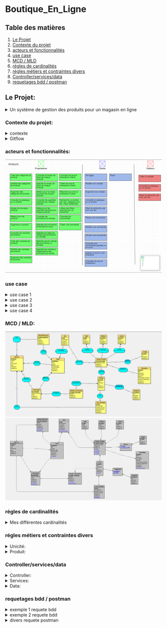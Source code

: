 ﻿# Boutique_En_Ligne  

## Table des matières

1. [Le Projet](#Le-Projet)
1. [Contexte du projet](#Contexte-du-projet)
2. [acteurs et fonctionnalités](#acteurs-et-fonctionnalités)
3. [use case](#use-case)
4. [MCD / MLD](#mcd--mld)
5. [régles de cardinalités](#régles-de-cardinalités)
6. [régles métiers et contraintes divers](#régles-métiers-et-contraintes-divers)
7. [Controller/services/data](#Controllerservicesdata)
8. [requetages bdd / postman](#requetages-bdd--postman)




## Le Projet:

<details>
   <summary>Un système de gestion des produits pour un magasin en ligne</summary>
    Une entreprise de magasin en ligne souhaite gérer efficacement ses stocks de produit, ajuster les prix , permettre aux clients de faire des commandes et de             répondre aux besoins des clients de manière rapide et précise.
 </details>


 ### Contexte du projet:
  
  <details>
      <summary>contexte</summary>
      Vous avez été chargé de développer un système de gestion des produits pour un magasin en ligne. L'objectif est de permettre aux propriétaires du magasin de gérer       efficacement leur catalogue de produits, d'ajouter de nouveaux produits, de mettre à jour les informations existantes et de suivre les stocks. Voici un ensemble       de fonctionnalités pour le système de gestion des produits :

      **Gestion des catégories **:
      Les propriétaires du magasin doivent pouvoir créer, modifier et supprimer des catégories de produits.
      Chaque produit doit être associé à une ou plusieurs catégories pour une organisation facile du catalogue.

      Ajout et modification de produits :
      Les propriétaires du magasin doivent pouvoir ajouter de nouveaux produits en fournissant des détails tels que le nom, la description, les images, les prix, etc.
      Ils doivent également pouvoir modifier les informations existantes pour mettre à jour les prix, les descriptions, les images, etc.

      Gestion des variantes de produits :
      Certains produits peuvent avoir des variantes, tels que différentes tailles, couleurs, options, etc.
      Les propriétaires du magasin doivent pouvoir gérer ces variantes et spécifier les stocks disponibles pour chaque variante.

      Gestion des stocks :
      Le système doit permettre aux propriétaires du magasin de suivre les niveaux de stock de chaque produit.
      Ils doivent pouvoir ajouter des stocks lorsqu'ils reçoivent de nouvelles livraisons et mettre à jour les quantités vendues.


      Gestion des promotions et des remises :
      Les propriétaires du magasin doivent pouvoir définir des promotions et des remises sur certains produits ou catégories.
      Ils doivent pouvoir spécifier les dates de validité, les prix réduits, les conditions d'application, etc.


      Gestion des avis et des évaluations :
      Les clients doivent pouvoir laisser des avis et des évaluations sur les produits.
      Les propriétaires du magasin doivent pouvoir afficher, gérer et répondre à ces avis.

      Recherche et filtrage :
      Le système doit permettre aux propriétaires du magasin de rechercher des produits par nom, catégorie, prix, etc.
      Des options de filtrage avancées peuvent être fournies pour faciliter la navigation et la recherche des produits.

      Gestion des commandes :
      Le système doit être intégré à la gestion des commandes pour suivre les ventes de produits et ajuster les stocks en conséquence.

      Ce système de gestion des produits permettra aux propriétaires du magasin de gérer efficacement leur catalogue en ligne, de suivre les stocks, d'ajuster les           prix et de répondre aux besoins des clients de manière rapide et précise.

  </details>
  
  
<details>

<summary>Gitflow</summary>


#### Mes branches

La branche Main est le miroir de ma production. Il est donc logique que l'on ne puisse y pousser nos modifications directement.

La branche develop centralise toutes les nouvelles fonctionnalités qui seront livrées dans la prochaine version. Ici, il va falloir se forcer à ne pas y faire de modifications directement.
  
Trois autres types de branches vont ensuite nous permettre de travailler :
 <details>
    <summary>feature</summary>
   Je développe des fonctionnalités

Je vais développer sur une branche de type feature.

git checkout -b feature/<nom> develop

Si je développe une nouvelle fonctionnalité, elle sera logiquement appliquée à la prochaine version : je crée de ce fait ma branche à partir de la branche develop.

Je commence ainsi à travailler à partir du code mis à jour pour la nouvelle version.

git checkout dev
git merge feature/<nom> --no-ff
git branch -d feature/<nom>

Lorsque j'ai fini mon travail, je rapatrie celui-ci sur la branche de développement et je supprime la branche feature qui est devenue obsolète.
  </details>
    <details>
      <summary>release</summary>
Je prépare une nouvelle version pour la mise en production

Je vais travailler sur une branche de type release.

git checkout -b release/<version> develop

Je crée la branche à partir de la branche develop, ainsi, je pourrais lancer mes tests et appliquer mes corrections pendant que mes collègues commencent déjà le développement de nouvelles fonctionnalités pour la version suivante.

git checkout dev
git merge release/<version> --no-ff

git checkout master
git merge release/<version> --no-ff
git tag <version>

git branch -d release/<version>

Lorsque tous mes tests sont passés avec succès et que ma nouvelle version est prête à être mise en production, je pousse tout sur la branche Main et je n’oublie pas d'appliquer mes corrections à la branche de développement.

Je crée aussi un tag sur le dernier commit de la branche de production avec mon numéro de version afin de m’y retrouver plus tard.

Et, enfin, je supprime la branche release car maintenant, elle ne sert plus à grand-chose.
   </details>
     <details> 
       <summary>hotfix</summary>
       Je corrige un bug en production

Je vais donc travailler sur une branche de type hotfix.

git checkout -b hotfix/<name> master

Pour ce cas particulier, je crée ma branche à partir du miroir de production. En effet, je ne veux pas que toutes les fonctionnalités de ma branche de développement se retrouvent en production lors d’une simple correction de bug.

git checkout dev
git merge hotfix/<name> --no-ff

git checkout master
git merge hotfix/<name> --no-ff
git tag <version>

git branch -d hotfix/<name>

Mon bug étant corrigé, je dois l’appliquer sur le dev et la prod. Une fois encore je versionne avec un tag sur la branche Main et je supprime la branche hotfix.
      </details>
  
   
</details>


   ### acteurs et fonctionnalités:
![Screenshot test.](asset/image/acteurs.png)

   ### use case

<details>
   <summary>use case 1 </summary>
![usecase1](https://github.com/LegrandThomas/Boutique_En_Ligne/assets/103045194/2a768d40-cebf-4dba-a35f-b23163d72d21)
</details>

<details>
   <summary>use case 2 </summary>
![usecase2](https://github.com/LegrandThomas/Boutique_En_Ligne/assets/103045194/33036cbf-1f45-4746-aac3-fdc0b30f68e8)
</details>

<details>
   <summary>use case 3 </summary>
![usecase3](https://github.com/LegrandThomas/Boutique_En_Ligne/assets/103045194/0945a5e6-d37a-4d5d-ab22-a9230e935e2e)
</details>

<details>
   <summary>use case 4</summary>
![usecase4](https://github.com/LegrandThomas/Boutique_En_Ligne/assets/103045194/2a87c0c4-9a87-4b05-8111-0c9158d3c5d0)
</details>



   ### MCD / MLD:
![Screenshot test.](asset/image/mcd_boutique_en_ligne.png)
![Screenshot test.](asset/image/mld_boutique_en_ligne.png)


   ### régles de cardinalités

<details>
   <summary>Mes différentes cardinalités</summary>
<details>
   
 <summary>régle 1:</summary>
   -un produit appartient à 1 ou plusieurs catégories
   / une catégorie catégorise 0 ou plusieurs produits
</details>

<details>
 <summary>régle 2:</summary>
   -un lieu de stockage stock 0 ou plusieurs produits
   / un produit se trouve dans 1 et 1 seul lieu de stockage
</details>

<details>
 <summary>régle 3:</summary>
   -un produit est décliné en 1 ou plusieurs variant produit
   / un variant produit correspond à 1 et 1 seul produit
</details>

<details>
 <summary>régle 4:</summary>
   -un produit peut correspondre à 0 ou plusieurs détails de commande
   / un détail de commande correspond à 1 et 1 seul produit
</details>

<details>
 <summary>régle 5:</summary>
   -un lieu de stockage se situe à 1 et 1 seule adresse
   / une adresse est attribuée à 0 ou 1 lieu de stockage
</details>

<details>
 <summary>régle 6:</summary>
   -un  détail de commande compose 1 et 1 seul commande
   / une commande est composée de 1 ou plusieurs détails de commande
</details>

<details>
 <summary>régle 7:</summary>
   -un  détail de commande compose 1 et 1 seul commande
   / une commande est composée de 1 ou plusieurs détails de commande
</details>

<details>
 <summary>régle 8:</summary>
   -une commande est reçue à 1 et 1 seule adresse
   / une adresse peut recevoir 0 ou plusieurs commandes
</details>

<details>
 <summary>régle 9:</summary>
   -une commande est effectuée par 1 et 1 seul client
   / un client peut effectuer 0 ou plusieurs commandes
</details>

<details>
 <summary>régle 10:</summary>
   -un client posséde 1 et 1 seule adresse
   / une adresse est possédée par 0 ou plusieurs clients
</details>

<details>
 <summary>régle 11:</summary>
   -un moyen de paiement est utilisé par 1 et 1 seul client
   / un client utilise 1 ou plusieurs moyens de paiements
</details>

<details>
 <summary>régle 12:</summary>
   -un client peut emmmettre 0 ou plusieurs avis
   / un avis est emis par 1 et 1 seul client
</details>

<details>
 <summary>régle 13:</summary>
   -un avis concerne 1 et 1 seul variant_produit
   / un variant produit est concerné par 0 ou plusieurs avis
</details>

<details>
 <summary>régle 14:</summary>
   -un variant produit exsiste en 1 et 1 seule taille
   / une taille peut concerner 0 ou plusieurs produit variant
</details>

<details>
 <summary>régle 15:</summary>
   -un variant produit est conçu en 1 et 1 seule matière
   / une matière peut concerner 0 ou plusieurs produit variant
</details>

<details>
 <summary>régle 16:</summary>
   -un variant produit est coloré en 1 et 1 seule couleur
   / une couleur peut concerner 0 ou plusieurs produit variant
</details>

<details>
 <summary>régle 17:</summary>
   -un variant produit peut être illustrer par 0 ou plusieurs images
   / une image illustre 0 ou plusieurs produit variant
</details>

<details>
 <summary>régle 18:</summary>
   -un variant produit peut être concerner par 0 ou plusieurs promotions
   / une promotion est appliqué à 1 et 1 seul produit variant
</details>

</details>


### régles métiers et contraintes divers

<details>
 <summary>Unicité:</summary>
   
   * lors de la création d'un produit son nom doit être unique 
   * lors de la crétaion d'une catégorie son nom doit être unique  
   * lors de la création d'une taille sa valeur doit être unique  
   * lors de la création d'une couleur sa valeur doit être unique  
   * lors de la création d'une matiére sa valeur doit être unique
 
</details>

<details>
 <summary>Produit:</summary>
   
   * lors de la création d'un produit son ID n'a pas à être renseigné 
   * lors de la création d'un produit son nom est OBLIGATOIRE  type string
   * lors de la création d'un produit son prix est OBLIGATOIRE  type float
   * lors de la création d'un produit sa description est OBLIGATOIRE type string 
   * lors de la création d'un produit l'ID du stock est OBLIGATOIRE et doit CORRESPONDRE à un stock exsistant en base type int 
   * lors de la création d'un produit son created_at est NON REQUiS type timestamp currentDate 
   * lors de la création d'un produit son updated_at est NON REQUiS type timestamp currentDate , attributs(updated on UPDATE)
  
 Pour les 4 'OBLIGATOIRES', je ne souhaite pas enregistré en base de donnée un produit incomplet, en effet nous avons vu dans les use case que les acteurs pouvaient  
 consulter le catalogue de produit et je ne souhaite pas qu'ils tombe sur un produit donc il manquerais des informations.  
 Et pour moi, un produit à obligatoirement un lieu de stockage exsistant en bdd pour la traçabilité
</details>



### Controller/services/data

<details>
 <summary>Controller:</summary>
   
   Point d'entrée de l'api via le routing son role se limite à faire les controles standard (input null or empty, sanitize ..) puis apellé le service de la couche        business concernée.
 
</details>

<details>
 <summary>Services:</summary>
   
  Représente la couche business de mon aplication multicouches responsable du controle de la bonne application des régles métiers
         par exemple : lors de la création d'un produit c'est cette couche qui va controller que l'id du stock qu'elle à reçu du controller est bien un id présent en bdd au niveau des lieux de stockages en appelant la couche data concernée.
 
</details>

<details>
 <summary>Data:</summary>
   
  Représente l'unique couche qui communique avec la base de données et qui peux intéragir avec. Elle n'a plus à se soucier des divers controles car ils ont étaient réalisés par les couches du dessus, sont rôle n'est que d'effectuer des actions unitaires sur la base de données et de retourner à la couche supérieur (la business)   son retour, afin que cette derniére fasse remonter également son retour à la couche controller qui elle communique avec le client afin de lui renvoyer les résultats
 
</details>



### requetages bdd / postman

<details>
 <summary>exemple 1 requete bdd</summary>
   requete pour afficher des informations concernant les ou les produits de taille 'S' en 'Blanc' et en 'Coton'
   
select produit.nom,produit.description,produit.prix ,vp.id_variant_produit,vp.quantite_en_stock,t.valeur as taille,c.valeur as couleur ,m.valeur as matière
from produit
inner join variant_produit as vp on(produit.id_produit=vp.id_produit)
INNER JOIN taille AS t on (t.id_taille=vp.id_taille)
inner join couleur as c on (c.id_couleur=vp.id_couleur)
inner join matiere as m on(m.id_matiere=vp.id_matiere)
where t.valeur="S" and c.valeur="Blanc" and m.valeur="coton" 

  ![Screenshot test.](asset/image/requete1.png)
</details>

<details>
 <summary>exemple  2 requete bdd</summary>
   requete pour afficher des informations ( nom, prenom, adresse, produit, commandé, quantité etc) concernant la commande n ° 1

select c.nom,c.prenom,adresse.adresse,adresse.ville,adresse.code_postal,adresse.pays,p.nom,p.description,p.prix,dt.quantite as quantité_commandé 
from adresse
inner join client as c on (c.id_adresse=adresse.id_adresse)
inner join commande as co on(co.id_utilisateur=c.id_utilisateur)
inner join details_commande as dt on (dt.id_commande=co.id_commande)
inner join produit as p on (p.id_produit=dt.id_produit)
where co.id_commande=1

  ![Screenshot test.](asset/image/requete2.png)
</details>


<details>
   <summary>divers requete postman</summary>

</details>
